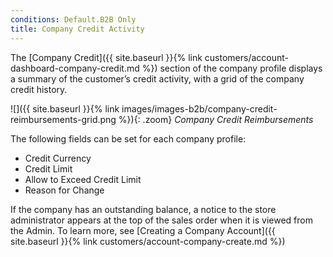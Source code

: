 ```yaml
---
conditions: Default.B2B Only
title: Company Credit Activity
---
```


The [Company Credit]({{ site.baseurl }}{% link customers/account-dashboard-company-credit.md %}) section of the company profile displays a summary of the customer’s credit activity, with a grid of the company credit history.

![]({{ site.baseurl }}{% link images/images-b2b/company-credit-reimbursements-grid.png %}){: .zoom}
_Company Credit Reimbursements_

The following fields can be set for each company profile:

- Credit Currency
- Credit Limit
- Allow to Exceed Credit Limit
- Reason for Change

If the company has an outstanding balance, a notice to the store administrator appears at the top of the sales order when it is viewed from the Admin. To learn more, see [Creating a Company Account]({{ site.baseurl }}{% link customers/account-company-create.md %})
